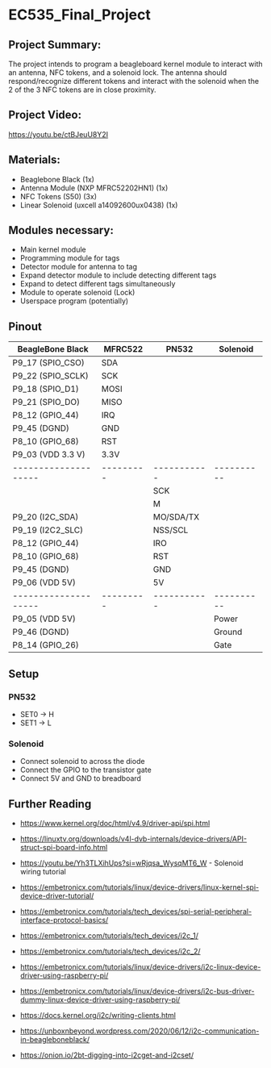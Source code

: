 # EC535_Final_Project

## Project Summary:
The project intends to program a beagleboard kernel module to interact with an antenna, NFC tokens, and
a solenoid lock. The antenna should respond/recognize different tokens and interact with the solenoid
when the 2 of the 3 NFC tokens are in close proximity.

## Project Video:
https://youtu.be/ctBJeuU8Y2I

## Materials:
- Beaglebone Black (1x)
- Antenna Module (NXP MFRC52202HN1) (1x)
- NFC Tokens (S50) (3x) 
- Linear Solenoid (uxcell a14092600ux0438) (1x) 

## Modules necessary:
- Main kernel module
- Programming module for tags
- Detector module for antenna to tag
- Expand detector module to include detecting different tags
- Expand to detect different tags simultaneously
- Module to operate solenoid (Lock)
- Userspace program (potentially)

## Pinout
| BeagleBone Black   | MFRC522 | PN532     | Solenoid |
|--------------------|---------|-----------|----------|
| P9_17 (SPIO_CSO)   | SDA     |           |          |
| P9_22 (SPIO_SCLK)  | SCK     |           |          |
| P9_18 (SPIO_D1)    | MOSI    |           |          |
| P9_21 (SPIO_DO)    | MISO    |           |          |
| P8_12 (GPIO_44)    | IRQ     |           |          |
| P9_45 (DGND)       | GND     |           |          |
| P8_10 (GPIO_68)    | RST     |           |          |
| P9_03 (VDD 3.3 V)  | 3.3V    |           |          |
|--------------------|---------|-----------|----------|
|                    |         | SCK       |          |
|                    |         | M         |          |
| P9_20 (I2C_SDA)    |         | MO/SDA/TX |          |
| P9_19 (I2C2_SLC)   |         | NSS/SCL   |          |
| P8_12 (GPIO_44)    |         | IRO       |          |
| P8_10 (GPIO_68)    |         | RST       |          |
| P9_45 (DGND)       |         | GND       |          |
| P9_06 (VDD 5V)     |         | 5V        |          |
|--------------------|---------|-----------|----------|
| P9_05 (VDD 5V)     |         |           | Power    |
| P9_46 (DGND)       |         |           | Ground   |
| P8_14 (GPIO_26)    |         |           | Gate     |

## Setup
### PN532
- SET0 -> H
- SET1 -> L

### Solenoid
- Connect solenoid to across the diode
- Connect the GPIO to the transistor gate
- Connect 5V and GND to breadboard

## Further Reading
- https://www.kernel.org/doc/html/v4.9/driver-api/spi.html
- https://linuxtv.org/downloads/v4l-dvb-internals/device-drivers/API-struct-spi-board-info.html 
- https://youtu.be/Yh3TLXihUps?si=wRjqsa_WysqMT6_W - Solenoid wiring tutorial
- https://embetronicx.com/tutorials/linux/device-drivers/linux-kernel-spi-device-driver-tutorial/ 
- https://embetronicx.com/tutorials/tech_devices/spi-serial-peripheral-interface-protocol-basics/

- https://embetronicx.com/tutorials/tech_devices/i2c_1/ 
- https://embetronicx.com/tutorials/tech_devices/i2c_2/
- https://embetronicx.com/tutorials/linux/device-drivers/i2c-linux-device-driver-using-raspberry-pi/ 
- https://embetronicx.com/tutorials/linux/device-drivers/i2c-bus-driver-dummy-linux-device-driver-using-raspberry-pi/
- https://docs.kernel.org/i2c/writing-clients.html 
- https://unboxnbeyond.wordpress.com/2020/06/12/i2c-communication-in-beagleboneblack/
- https://onion.io/2bt-digging-into-i2cget-and-i2cset/
